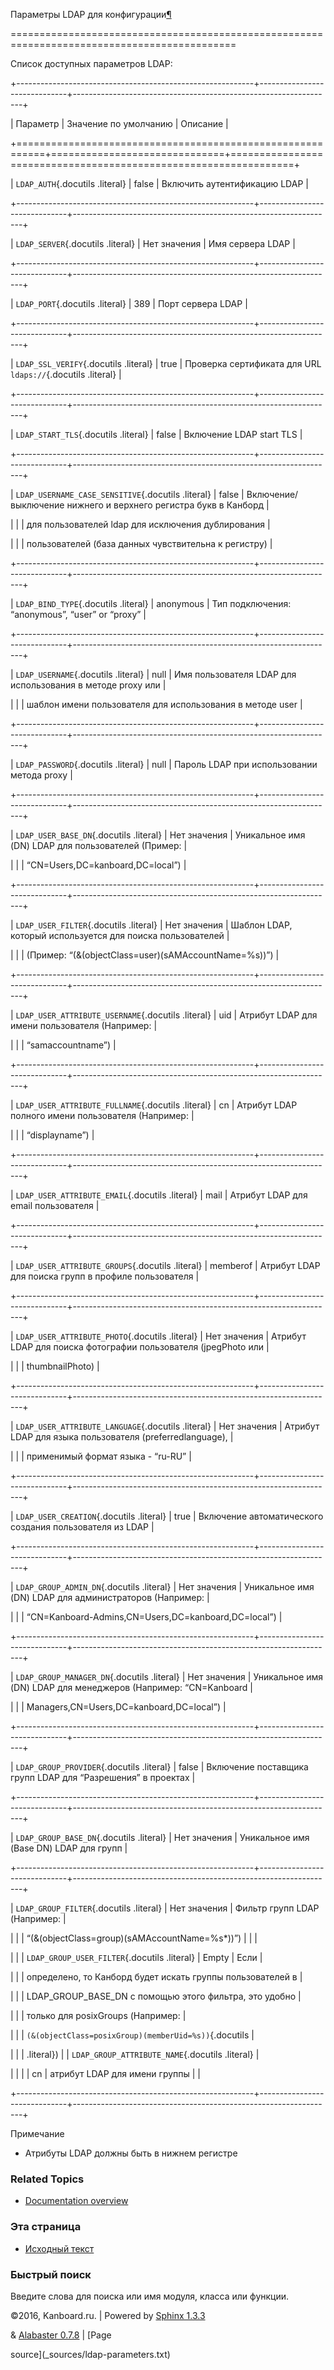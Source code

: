 Параметры LDAP для конфигурации[¶](#ldap-configuration-parameters "Ссылка на этот заголовок")

=============================================================================================



Список доступных параметров LDAP:



+-----------------------------------------------------------+------------------------------+-----------------------------------------------------------------+

| Параметр                                                  | Значение по умолчанию        | Описание                                                        |

+===========================================================+==============================+=================================================================+

| `LDAP_AUTH`{.docutils .literal}                           | false                        | Включить аутентификацию LDAP                                    |

+-----------------------------------------------------------+------------------------------+-----------------------------------------------------------------+

| `LDAP_SERVER`{.docutils .literal}                         | Нет значения                 | Имя сервера LDAP                                                |

+-----------------------------------------------------------+------------------------------+-----------------------------------------------------------------+

| `LDAP_PORT`{.docutils .literal}                           | 389                          | Порт сервера LDAP                                               |

+-----------------------------------------------------------+------------------------------+-----------------------------------------------------------------+

| `LDAP_SSL_VERIFY`{.docutils .literal}                     | true                         | Проверка сертификата для URL `ldaps://`{.docutils .literal}     |

+-----------------------------------------------------------+------------------------------+-----------------------------------------------------------------+

| `LDAP_START_TLS`{.docutils .literal}                      | false                        | Включение LDAP start TLS                                        |

+-----------------------------------------------------------+------------------------------+-----------------------------------------------------------------+

| `LDAP_USERNAME_CASE_SENSITIVE`{.docutils .literal}        | false                        | Включение/выключение нижнего и верхнего регистра букв в Канборд |

|                                                           |                              | для пользователей ldap для исключения дублирования              |

|                                                           |                              | пользователей (база данных чувствительна к регистру)            |

+-----------------------------------------------------------+------------------------------+-----------------------------------------------------------------+

| `LDAP_BIND_TYPE`{.docutils .literal}                      | anonymous                    | Тип подключения: “anonymous”, “user” or “proxy”                 |

+-----------------------------------------------------------+------------------------------+-----------------------------------------------------------------+

| `LDAP_USERNAME`{.docutils .literal}                       | null                         | Имя пользователя LDAP для использования в методе proxy или      |

|                                                           |                              | шаблон имени пользователя для использования в методе user       |

+-----------------------------------------------------------+------------------------------+-----------------------------------------------------------------+

| `LDAP_PASSWORD`{.docutils .literal}                       | null                         | Пароль LDAP при использовании метода proxy                      |

+-----------------------------------------------------------+------------------------------+-----------------------------------------------------------------+

| `LDAP_USER_BASE_DN`{.docutils .literal}                   | Нет значения                 | Уникальное имя (DN) LDAP для пользователей (Пример:             |

|                                                           |                              | “CN=Users,DC=kanboard,DC=local”)                                |

+-----------------------------------------------------------+------------------------------+-----------------------------------------------------------------+

| `LDAP_USER_FILTER`{.docutils .literal}                    | Нет значения                 | Шаблон LDAP, который используется для поиска пользователей      |

|                                                           |                              | (Пример: “(&(objectClass=user)(sAMAccountName=%s))”)            |

+-----------------------------------------------------------+------------------------------+-----------------------------------------------------------------+

| `LDAP_USER_ATTRIBUTE_USERNAME`{.docutils .literal}        | uid                          | Атрибут LDAP для имени пользователя (Например:                  |

|                                                           |                              | “samaccountname”)                                               |

+-----------------------------------------------------------+------------------------------+-----------------------------------------------------------------+

| `LDAP_USER_ATTRIBUTE_FULLNAME`{.docutils .literal}        | cn                           | Атрибут LDAP полного имени пользователя (Например:              |

|                                                           |                              | “displayname”)                                                  |

+-----------------------------------------------------------+------------------------------+-----------------------------------------------------------------+

| `LDAP_USER_ATTRIBUTE_EMAIL`{.docutils .literal}           | mail                         | Атрибут LDAP для email пользователя                             |

+-----------------------------------------------------------+------------------------------+-----------------------------------------------------------------+

| `LDAP_USER_ATTRIBUTE_GROUPS`{.docutils .literal}          | memberof                     | Атрибут LDAP для поиска групп в профиле пользователя            |

+-----------------------------------------------------------+------------------------------+-----------------------------------------------------------------+

| `LDAP_USER_ATTRIBUTE_PHOTO`{.docutils .literal}           | Нет значения                 | Атрибут LDAP для поиска фотографии пользователя (jpegPhoto или  |

|                                                           |                              | thumbnailPhoto)                                                 |

+-----------------------------------------------------------+------------------------------+-----------------------------------------------------------------+

| `LDAP_USER_ATTRIBUTE_LANGUAGE`{.docutils .literal}        | Нет значения                 | Атрибут LDAP для языка пользователя (preferredlanguage),        |

|                                                           |                              | применимый формат языка - “ru-RU”                               |

+-----------------------------------------------------------+------------------------------+-----------------------------------------------------------------+

| `LDAP_USER_CREATION`{.docutils .literal}                  | true                         | Включение автоматического создания пользователя из LDAP         |

+-----------------------------------------------------------+------------------------------+-----------------------------------------------------------------+

| `LDAP_GROUP_ADMIN_DN`{.docutils .literal}                 | Нет значения                 | Уникальное имя (DN) LDAP для администраторов (Например:         |

|                                                           |                              | “CN=Kanboard-Admins,CN=Users,DC=kanboard,DC=local”)             |

+-----------------------------------------------------------+------------------------------+-----------------------------------------------------------------+

| `LDAP_GROUP_MANAGER_DN`{.docutils .literal}               | Нет значения                 | Уникальное имя (DN) LDAP для менеджеров (Например: “CN=Kanboard |

|                                                           |                              | Managers,CN=Users,DC=kanboard,DC=local”)                        |

+-----------------------------------------------------------+------------------------------+-----------------------------------------------------------------+

| `LDAP_GROUP_PROVIDER`{.docutils .literal}                 | false                        | Включение поставщика групп LDAP для “Разрешения” в проектах     |

+-----------------------------------------------------------+------------------------------+-----------------------------------------------------------------+

| `LDAP_GROUP_BASE_DN`{.docutils .literal}                  | Нет значения                 | Уникальное имя (Base DN) LDAP для групп                         |

+-----------------------------------------------------------+------------------------------+-----------------------------------------------------------------+

| `LDAP_GROUP_FILTER`{.docutils .literal}                   | Нет значения                 | Фильтр групп LDAP (Например:                                    |

|                                                           |                              | “(&(objectClass=group)(sAMAccountName=%s\*))”) | |              |

|                                                           |                              | `LDAP_GROUP_USER_FILTER`{.docutils .literal} | Empty | Если     |

|                                                           |                              | определено, то Канборд будет искать группы пользователей в      |

|                                                           |                              | LDAP\_GROUP\_BASE\_DN с помощью этого фильтра, это удобно       |

|                                                           |                              | только для posixGroups (Например:                               |

|                                                           |                              | `(&(objectClass=posixGroup)(memberUid=%s))`{.docutils           |

|                                                           |                              | .literal}) | | `LDAP_GROUP_ATTRIBUTE_NAME`{.docutils .literal}  |

|                                                           |                              | | cn | атрибут LDAP для имени группы |                          |

+-----------------------------------------------------------+------------------------------+-----------------------------------------------------------------+



Примечание



-   Атрибуты LDAP должны быть в нижнем регистре



### Related Topics



-   [Documentation overview](index.markdown)



### Эта страница



-   [Исходный текст](_sources/ldap-parameters.txt)



### Быстрый поиск



Введите слова для поиска или имя модуля, класса или функции.



©2016, Kanboard.ru. | Powered by [Sphinx 1.3.3](http://sphinx-doc.org/)

& [Alabaster 0.7.8](https://github.com/bitprophet/alabaster) | [Page

source](_sources/ldap-parameters.txt)

